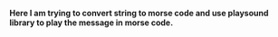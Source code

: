 **Here I am trying to convert string to morse code and use playsound library to play the message in morse code.**
